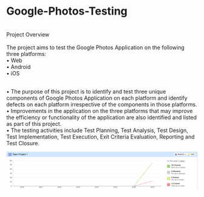# Google-Photos-Testing
<br/>Project Overview
<br/>
<br/>The project aims to test the Google Photos Application on the following three platforms:
<br/>        •	 Web
<br/>        •	Android 
<br/>        •	iOS

<br/>• The purpose of this project is to identify and test three unique components of Google Photos Application on each platform and identify defects on each platform irrespective of the components in those platforms.
<br/>• Improvements in the application on the three platforms that may improve the efficiency or functionality of the application are also  identified and listed as part of this project.
<br/>• The testing activities include Test Planning, Test Analysis, Test Design, Test Implementation, Test Execution, Exit Criteria Evaluation, Reporting and Test Closure. 

<img alt="Test Results/Graphs" src="https://github.com/Chaya16/Google-Photos-Testing/blob/master/graph.png" />
